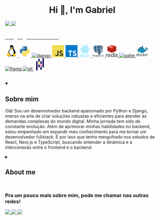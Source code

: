 <h1 align="center">Hi 👋, I'm Gabriel</h1>

<div>
  <a href="https://github.com/gglsilva">
  <img height="180em" src="https://github-readme-stats.vercel.app/api?username=gglsilva&show_icons=true&theme=tokyonight&include_all_commits=true&count_private=true"/>
  <img height="180em" src="https://github-readme-stats.vercel.app/api/top-langs/?username=gglsilva&layout=compact&count_private=false&langs_count=6&theme=tokyonight"/>
</div>

<h3 align="left" style="color: white;">Languages and Tools:</h3>
<p align="left"> 
  <a href="https://www.linux.org/" target="_blank" rel="noreferrer"> 
    <img src="https://raw.githubusercontent.com/devicons/devicon/master/icons/linux/linux-original.svg" alt="linux" width="40" height="40"/> 
  </a>
  <a href="https://www.python.org" target="_blank" rel="noreferrer"> 
    <img src="https://raw.githubusercontent.com/devicons/devicon/master/icons/python/python-original.svg" alt="python" width="40" height="40"/> 
  </a>
  <a href="https://www.djangoproject.com/" target="_blank" rel="noreferrer"> 
    <img src="https://cdn.worldvectorlogo.com/logos/django.svg" alt="django" width="40" height="40"/> 
  </a>
  <a href="https://developer.mozilla.org/en-US/docs/Web/JavaScript" target="_blank" rel="noreferrer"> 
    <img src="https://raw.githubusercontent.com/devicons/devicon/master/icons/javascript/javascript-original.svg" alt="javascript" width="40" height="40"/> 
  </a> 
  <a href="https://www.typescriptlang.org/" target="_blank" rel="noreferrer"> 
    <img src="https://raw.githubusercontent.com/devicons/devicon/master/icons/typescript/typescript-original.svg" alt="typescript" width="40" height="40"/> 
  </a> 
  <a href="https://reactjs.org/" target="_blank" rel="noreferrer"> 
    <img src="https://raw.githubusercontent.com/devicons/devicon/master/icons/react/react-original-wordmark.svg" alt="react" width="40" height="40"/> 
  </a> 
  <a href="https://www.postgresql.org" target="_blank" rel="noreferrer"> 
    <img src="https://raw.githubusercontent.com/devicons/devicon/master/icons/postgresql/postgresql-original-wordmark.svg" alt="postgresql" width="40" height="40"/> 
  </a>  
  <a href="https://redis.io" target="_blank" rel="noreferrer"> 
    <img src="https://raw.githubusercontent.com/devicons/devicon/master/icons/redis/redis-original-wordmark.svg" alt="redis" width="40" height="40"/> 
  </a> 
  <a href="https://www.sqlite.org/" target="_blank" rel="noreferrer"> 
    <img src="https://www.vectorlogo.zone/logos/sqlite/sqlite-icon.svg" alt="sqlite" width="40" height="40"/> 
  </a>
  <a href="https://www.docker.com/" target="_blank" rel="noreferrer"> 
    <img src="https://raw.githubusercontent.com/devicons/devicon/master/icons/docker/docker-original-wordmark.svg" alt="docker" width="40" height="40"/> 
  </a> 
  <a href="https://www.figma.com/" target="_blank" rel="noreferrer"> 
    <img src="https://www.vectorlogo.zone/logos/figma/figma-icon.svg" alt="figma" width="40" height="40"/> 
  </a> 
  <a href="https://git-scm.com/" target="_blank" rel="noreferrer"> 
    <img src="https://www.vectorlogo.zone/logos/git-scm/git-scm-icon.svg" alt="git" width="40" height="40"/> 
  </a>  
  <a href="https://pandas.pydata.org/" target="_blank" rel="noreferrer"> 
    <img src="https://raw.githubusercontent.com/devicons/devicon/2ae2a900d2f041da66e950e4d48052658d850630/icons/pandas/pandas-original.svg" alt="pandas" width="40" height="40"/> 
  </a> 
</p>



<div style="display: inline_block"><br>
  <details open>
    <summary><h2>Sobre mim</h2></summary>
    <p>Olá! Sou um desenvolvedor backend apaixonado por Python e Django, imerso na arte de criar soluções robustas e eficientes para atender às demandas complexas do mundo digital. 
      Minha jornada tem sido de constante evolução. Além de aprimorar minhas habilidades no backend, estou empenhado em expandir meu conhecimento para me tornar um desenvolvedor fullstack. É por isso que tenho mergulhado nos estudos de React, Next.js e TypeScript, buscando entender a dinâmica e a interconexão entre o frontend e o backend.
    </p>
  </details>
  <details>
    <summary><h2>About me<h2></summary>
    <p>Hello! I'm a backend developer passionate about Python and Django, deeply immersed in the art of creating robust and efficient solutions to meet the complex demands of the digital world.
      My journey has been one of constant evolution. Besides enhancing my skills in backend development, I'm committed to expanding my knowledge to become a fullstack developer. That's why I've delved into studying React, Next.js, and TypeScript, aiming to comprehend the dynamics and interconnection between frontend and backend.
    </p>
  </details>
</div>

<h3> Pra um pouco mais sobre mim, pode me chamar nas outras redes! </h3>

<a href="https://www.linkedin.com/in/gabriellucasgs" target="_blank">
  <img src="https://img.shields.io/badge/-LinkedIn-%230077B5?style=for-the-badge&logo=linkedin&logoColor=white" target="_blank">
</a>
<a href = "mailto:gabriel.l.galvao@outlook.com" target="_blank">
  <img src="https://img.shields.io/badge/-Outlook-0F6CBD?style=for-the-badge&logo=microsoftoutlook&logoColor=white" target="_blank">
</a>
<a href = "mailto:garielchamex@gmail.com" target="_blank">
  <img src="https://img.shields.io/badge/-Gmail-%23333?style=for-the-badge&logo=gmail&logoColor=white" target="_blank">
</a>
 
